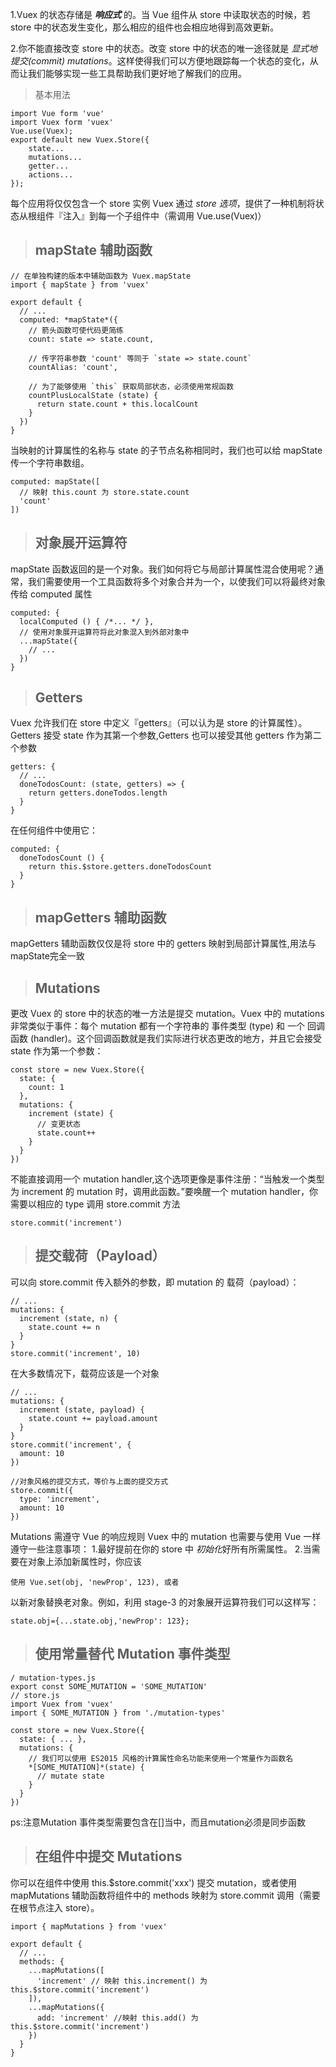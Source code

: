 1.Vuex 的状态存储是 __*响应式*__ 的。当 Vue 组件从 store 中读取状态的时候，若 store 中的状态发生变化，那么相应的组件也会相应地得到高效更新。

2.你不能直接改变 store 中的状态。改变 store 中的状态的唯一途径就是 *显式地提交(commit) mutations*。这样使得我们可以方便地跟踪每一个状态的变化，从而让我们能够实现一些工具帮助我们更好地了解我们的应用。
>基本用法
>
	import Vue form 'vue'
	import Vuex form 'vuex'
	Vue.use(Vuex);
	export default new Vuex.Store({
		state...
		mutations...
		getter...
		actions...
	});

每个应用将仅仅包含一个 store 实例
Vuex 通过 *store 选项*，提供了一种机制将状态从根组件『注入』到每一个子组件中（需调用 Vue.use(Vuex)）
>
> ## mapState 辅助函数
>
	// 在单独构建的版本中辅助函数为 Vuex.mapState
	import { mapState } from 'vuex'

	export default {
	  // ...
	  computed: *mapState*({
	    // 箭头函数可使代码更简练
	    count: state => state.count,

	    // 传字符串参数 'count' 等同于 `state => state.count`
	    countAlias: 'count',

	    // 为了能够使用 `this` 获取局部状态，必须使用常规函数
	    countPlusLocalState (state) {
	      return state.count + this.localCount
	    }
	  })
	}
>
当映射的计算属性的名称与 state 的子节点名称相同时，我们也可以给 mapState 传一个字符串数组。
>
>
	computed: mapState([
	  // 映射 this.count 为 store.state.count
	  'count'
	])
>
> ## 对象展开运算符
mapState 函数返回的是一个对象。我们如何将它与局部计算属性混合使用呢？通常，我们需要使用一个工具函数将多个对象合并为一个，以使我们可以将最终对象传给 computed 属性
>
	computed: {
	  localComputed () { /*... */ },
	  // 使用对象展开运算符将此对象混入到外部对象中
	  ...mapState({
	    // ...
	  })
	}
>	
> ## Getters
Vuex 允许我们在 store 中定义『getters』（可以认为是 store 的计算属性）。Getters 接受 state 作为其第一个参数,Getters 也可以接受其他 getters 作为第二个参数
>
	getters: {
	  // ...
	  doneTodosCount: (state, getters) => {
	    return getters.doneTodos.length
	  }
	}
在任何组件中使用它：
>
	computed: {
	  doneTodosCount () {
	    return this.$store.getters.doneTodosCount
	  }
	}
> ## mapGetters 辅助函数
mapGetters 辅助函数仅仅是将 store 中的 getters 映射到局部计算属性,用法与mapState完全一致
> ## Mutations
更改 Vuex 的 store 中的状态的唯一方法是提交 mutation。Vuex 中的 mutations 非常类似于事件：每个 mutation 都有一个字符串的 事件类型 (type) 和 一个 回调函数 (handler)。这个回调函数就是我们实际进行状态更改的地方，并且它会接受 state 作为第一个参数：
>
	const store = new Vuex.Store({
	  state: {
	    count: 1
	  },
	  mutations: {
	    increment (state) {
	      // 变更状态
	      state.count++
	    }
	  }
	})

不能直接调用一个 mutation handler,这个选项更像是事件注册：“当触发一个类型为 increment 的 mutation 时，调用此函数。”要唤醒一个 mutation handler，你需要以相应的 type 调用 store.commit 方法
>
	store.commit('increment')
> ## 提交载荷（Payload）
可以向 store.commit 传入额外的参数，即 mutation 的 载荷（payload）：
>
	// ...
	mutations: {
	  increment (state, n) {
	    state.count += n
	  }
	}
	store.commit('increment', 10)
在大多数情况下，载荷应该是一个对象
>
	// ...
	mutations: {
	  increment (state, payload) {
	    state.count += payload.amount
	  }
	}
	store.commit('increment', {
	  amount: 10
	})
	
	//对象风格的提交方式，等价与上面的提交方式
	store.commit({
	  type: 'increment',
	  amount: 10
	})
Mutations 需遵守 Vue 的响应规则
Vuex 中的 mutation 也需要与使用 Vue 一样遵守一些注意事项：
1.最好提前在你的 store 中 *初始化*好所有所需属性。
2.当需要在对象上添加新属性时，你应该
>
	使用 Vue.set(obj, 'newProp', 123), 或者 
以新对象替换老对象。例如，利用 stage-3 的对象展开运算符我们可以这样写：
>
	state.obj={...state.obj,'newProp': 123};
> ## 使用常量替代 Mutation 事件类型
>
	/ mutation-types.js
	export const SOME_MUTATION = 'SOME_MUTATION'
	// store.js
	import Vuex from 'vuex'
	import { SOME_MUTATION } from './mutation-types'

	const store = new Vuex.Store({
	  state: { ... },
	  mutations: {
	    // 我们可以使用 ES2015 风格的计算属性命名功能来使用一个常量作为函数名
	    *[SOME_MUTATION]*(state) {
	      // mutate state
	    }
	  }
	})
ps:注意Mutation 事件类型需要包含在[]当中，而且mutation必须是同步函数

> ## 在组件中提交 Mutations

你可以在组件中使用 this.$store.commit('xxx') 提交 mutation，或者使用 mapMutations 辅助函数将组件中的 methods 映射为 store.commit 调用（需要在根节点注入 store）。
>
	import { mapMutations } from 'vuex'

	export default {
	  // ...
	  methods: {
	    ...mapMutations([
	      'increment' // 映射 this.increment() 为 this.$store.commit('increment')
	    ]),
	    ...mapMutations({
	      add: 'increment' //映射 this.add() 为 this.$store.commit('increment')
	    })
	  }
	}